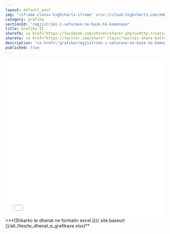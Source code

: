 ```yaml
---
layout: default_post
img: "<iframe class='highcharts-iframe' src='//cloud.highcharts.com/embed/efylyk' style='border: 0; width: 100%; height: 400px'>&nbsp;</iframe>"
category: grafika
sectionId: "regjistrimi-i-veturave-ne-baze-te-komunave"
title: Grafiku II
sharefb: <a href="https://facebook.com/sharer/sharer.php?u=http://veturat.institutigap.org/grafika/regjistrimi-i-veturave-ne-baze-te-komunave.html" target="_blank"><i class="fa fa-facebook">&nbsp;| Share on facebook</i> </a> 
sharetw: <a href="https://twitter.com/share" class="twitter-share-button" data-url="http://veturat.institutigap.org/grafika/regjistrimi-i-veturave-ne-baze-te-komunave.html" data-text="Regjistrimi i veturave në bazë të komunave" data-via="institutiGAP" data-hashtags="EkonomiaEVeturave">Tweet</a>
description: "<a href=\"grafika/regjistrimi-i-veturave-ne-baze-te-komunave.html\">Ky grafikon </a> paraqet regjistrimin e veturave ne baze te komunave.<br><br>Burimi: Ministria e Punëve të Brendshme"
published: true
---
```



<iframe class="highcharts-iframe" src="//cloud.highcharts.com/embed/efylyk" style="border: 0; width: 100%; height: 500px">&nbsp;</iframe>
>**[Shkarko te dhenat ne formatin excel.]({{ site.baseurl }}/all_files/te_dhenat_e_grafikave.xlsx)**
